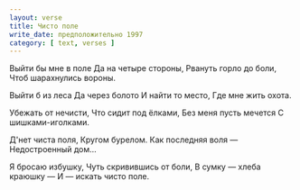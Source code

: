 ```yaml
---
layout: verse
title: Чисто поле
write_date: предположительно 1997
category: [ text, verses ]
---
```

Выйти бы мне в поле
Да на четыре стороны,
Рвануть горло до боли,
Чтоб шарахнулись вороны.

Выйти б из леса
Да через болото
И найти то место,
Где мне жить охота.

Убежать от нечисти,
Что сидит под ёлками,
Без меня пусть мечется
С шишками-иголками.

Д'нет чиста поля,
Кругом бурелом.
Как последняя воля —
Недостроенный дом...

Я бросаю избушку,
Чуть скривившись от боли,
В сумку — хлеба краюшку —
И — искать чисто поле.
